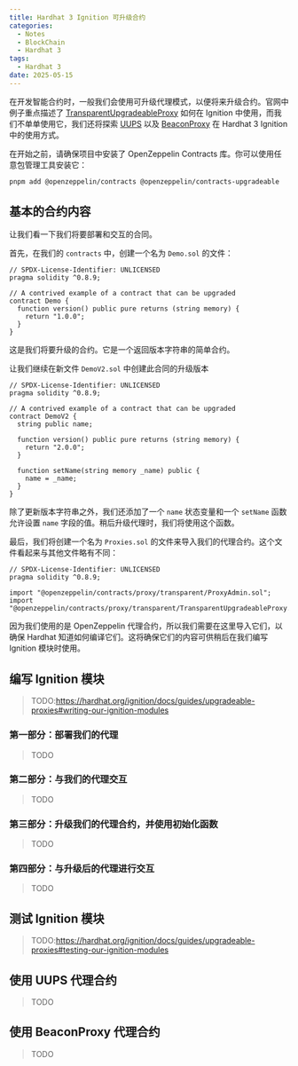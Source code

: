 ```yaml
---
title: Hardhat 3 Ignition 可升级合约
categories:
  - Notes
  - BlockChain
  - Hardhat 3
tags:
  - Hardhat 3
date: 2025-05-15
---
```


在开发智能合约时，一般我们会使用可升级代理模式，以便将来升级合约。官网中例子重点描述了 [TransparentUpgradeableProxy](https://docs.openzeppelin.com/contracts/5.x/api/proxy#TransparentUpgradeableProxy) 如何在 Ignition 中使用，而我们不单单使用它，我们还将探索 [UUPS](https://docs.openzeppelin.com/contracts/5.x/api/proxy#UUPS) 以及 [BeaconProxy](https://docs.openzeppelin.com/contracts/5.x/api/proxy#BeaconProxy) 在 Hardhat 3 Ignition 中的使用方式。

<!-- more -->

在开始之前，请确保项目中安装了 OpenZeppelin Contracts 库。你可以使用任意包管理工具安装它：

```bash
pnpm add @openzeppelin/contracts @openzeppelin/contracts-upgradeable
```

## 基本的合约内容

让我们看一下我们将要部署和交互的合同。

首先，在我们的 `contracts` 中，创建一个名为 `Demo.sol` 的文件：

```solidity
// SPDX-License-Identifier: UNLICENSED
pragma solidity ^0.8.9;

// A contrived example of a contract that can be upgraded
contract Demo {
  function version() public pure returns (string memory) {
    return "1.0.0";
  }
}
```

这是我们将要升级的合约。它是一个返回版本字符串的简单合约。

让我们继续在新文件 `DemoV2.sol` 中创建此合同的升级版本

```solidity
// SPDX-License-Identifier: UNLICENSED
pragma solidity ^0.8.9;

// A contrived example of a contract that can be upgraded
contract DemoV2 {
  string public name;

  function version() public pure returns (string memory) {
    return "2.0.0";
  }

  function setName(string memory _name) public {
    name = _name;
  }
}
```

除了更新版本字符串之外，我们还添加了一个 `name` 状态变量和一个 `setName` 函数允许设置 `name` 字段的值。稍后升级代理时，我们将使用这个函数。

最后，我们将创建一个名为 `Proxies.sol` 的文件来导入我们的代理合约。这个文件看起来与其他文件略有不同：

```solidity
// SPDX-License-Identifier: UNLICENSED
pragma solidity ^0.8.9;

import "@openzeppelin/contracts/proxy/transparent/ProxyAdmin.sol";
import "@openzeppelin/contracts/proxy/transparent/TransparentUpgradeableProxy.sol";
```

因为我们使用的是 OpenZeppelin 代理合约，所以我们需要在这里导入它们，以确保 Hardhat 知道如何编译它们。这将确保它们的内容可供稍后在我们编写 Ignition 模块时使用。

## 编写 Ignition 模块

> TODO:https://hardhat.org/ignition/docs/guides/upgradeable-proxies#writing-our-ignition-modules

### 第一部分：部署我们的代理

> TODO

### 第二部分：与我们的代理交互

> TODO

### 第三部分：升级我们的代理合约，并使用初始化函数

> TODO

### 第四部分：与升级后的代理进行交互

> TODO

## 测试 Ignition 模块

> TODO:https://hardhat.org/ignition/docs/guides/upgradeable-proxies#testing-our-ignition-modules

## 使用 UUPS 代理合约

> TODO

## 使用 BeaconProxy 代理合约

> TODO
